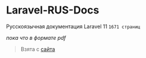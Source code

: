 # Laravel-RUS-Docs

Русскоязычная документация Laravel 11 `1671 страниц`

*пока что в формате pdf*

> Взята с [сайта](https://laravel.su/)
